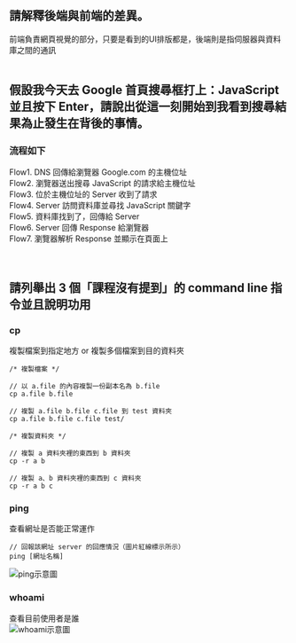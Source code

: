 ## 請解釋後端與前端的差異。
前端負責網頁視覺的部分，只要是看到的UI排版都是，後端則是指伺服器與資料庫之間的通訊
<br>
<br>

## 假設我今天去 Google 首頁搜尋框打上：JavaScript 並且按下 Enter，請說出從這一刻開始到我看到搜尋結果為止發生在背後的事情。
### 流程如下
Flow1. DNS 回傳給瀏覽器 Google.com 的主機位址  
Flow2. 瀏覽器送出搜尋 JavaScript 的請求給主機位址  
Flow3. 位於主機位址的 Server 收到了請求  
Flow4. Server 訪問資料庫並尋找 JavaScript 關鍵字  
Flow5. 資料庫找到了，回傳給 Server  
Flow6. Server 回傳 Response 給瀏覽器  
Flow7. 瀏覽器解析 Response 並顯示在頁面上  
<br>
<br>
## 請列舉出 3 個「課程沒有提到」的 command line 指令並且說明功用
### cp
複製檔案到指定地方 or 複製多個檔案到目的資料夾
```
/* 複製檔案 */

// 以 a.file 的內容複製一份副本名為 b.file
cp a.file b.file

// 複製 a.file b.file c.file 到 test 資料夾
cp a.file b.file c.file test/
```
```
/* 複製資料夾 */

// 複製 a 資料夾裡的東西到 b 資料夾
cp -r a b

// 複製 a、b 資料夾裡的東西到 c 資料夾
cp -r a b c 
```
### ping
查看網址是否能正常運作
```
// 回報該網址 server 的回應情況（圖片紅線標示所示）
ping [網址名稱]
```
![ping示意圖](https://i.imgur.com/S1qTR89.png)
### whoami
查看目前使用者是誰  
![whoami示意圖](https://i.imgur.com/sa8Kn6q.png)
